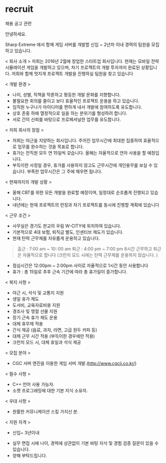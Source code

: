 # recruit
채용 공고 관련

안녕하세요. 

Sharp Extreme 에서 함께 게임 서버를 개발할 신입 ~ 2년차 이내 경력의 팀원을 모집하고 있습니다. 


< 회사 소개 > 
저희는 2016년 2월에 창업한 스타트업 회사입니다. 
현재는 모바일 전략 시뮬레이션 게임을 개발하고 있으며, 차기 프로젝트의 개발 투자까지 완료된 상황입니다. 저희와 함께 멋지게 프로젝트 개발을 진행하실 팀원을 찾고 있습니다 


< 개발 환경 > 
  - 나이, 성별, 직책을 막론하고 평등한 개발 문화를 지향합니다. 
  - 불필요한 회의를 줄이고 보다 효율적인 프로젝트 운용을 하고 있습니다. 
  - 임직원 누구나가 아이디어를 편하게 내서 개발에 참여하도록 유도합니다. 
  - 상호 존중 하에 열정적으로 일을 하는 분위기를 형성하려 합니다. 
  - 서로 간의 신뢰를 바탕으로 프로페셔널한 업무를 유도합니다. 

< 저희 회사의 장점 > 
  - 저희는 야근을 지양하는 회사입니다. 주어진 업무시간에 최대한 집중하여 효율적으로 업무를 완수하는 것을 목표로 합니다. 
  - 휴가는 전직원 모두 연 15일씩 갖습니다. 올해는 자율적으로 연차 사용을 할 예정입니다. 
  - 부득이한 사정일 경우, 휴가를 사용하지 않고도 근무시간에 개인용무를 보실 수 있습니다. 부족한 업무시간은 그 주에 채우면 됩니다. 

< 현재까지의 개발 상황 > 
  - 올해 CBT를 위한 모든 개발을 완료할 예정이며, 일정대로 순조롭게 진행되고 있습니다. 
  - 내년에는 현재 프로젝트의 런칭과 차기 프로젝트를 동시에 진행할 계획에 있습니다 

< 근무 조건 > 
  - 사무실은 경기도 판교의 우림 W-CITY에 위치하여 있습니다. 
  - 기본적으로 4대 보험, 퇴직금 별도, 인센티브 제도가 있습니다. 
  - 현재 탄력 근무제를 자유롭게 운용하고 있습니다. 
  > 출근 : 7:00 am ~ 10::00 am 
  > 퇴근 : 4:00 pm ~ 7:00 pm 
  > 8시간 근무하고 퇴근은 자율적으로 합니다 (크런치 모드 시에는 탄력 근무제를 운용하지 않습니다. ) 

  - 점심시간은 12:00pm ~ 2:00pm 사이로 자율적으로 1시간 동안 사용합니다 
  - 휴가 : 총 15일로 추후 근속 기간에 따라 총 휴가일이 증가합니다. 

< 복지 사항 > 
  - 야근 시, 석식 및 교통지 지원 
  - 생일 휴가 제도 
  - 도서비, 교육자료비용 지원 
  - 경조사 및 명절 선물 지원 
  - 장기 근속 휴가 제도 운용 
  - 대체 휴무제 적용 
  - 간식 제공 (음료, 과자, 라면, 고급 원두 커피 등) 
  - 대체 근무 시간 적용 (부득이한 경우에만 적용) 
  - 크런치 모드 시, 대체 휴일과 석식 제공 

< 모집 분야 > 
- CGC 서버 엔진을 이용한 게임 서버 개발.(http://www.cgcii.co.kr/) 

< 필수 사항 >
  - C++ 언어 사용 가능자.
  - 소켓 프로그래밍에 대한 기본 지식 소유자.

< 우대 사항 >
  - 원활한 커뮤니케이션 스킬 가지신 분.

< 지원 자격 >
  - 신입~ 3년이내

* 실무 면접 시에 나이, 경력에 상관없이 기본 바탕 지식 및 경험 검증 질문이 있을 수 있습니다.
* 양해 부탁드립니다.


